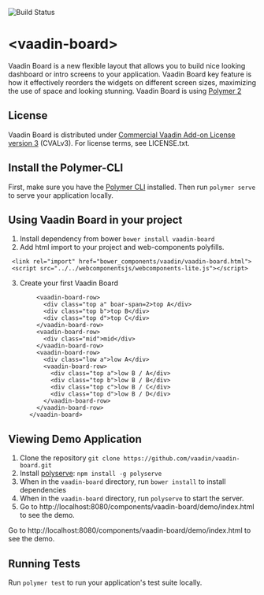 ![Build Status](https://travis-ci.org/vaadin/vaadin-board.svg?branch=master)

# \<vaadin-board\>

Vaadin Board is a new flexible layout that allows you to build nice looking dashboard or intro screens to your application.
Vaadin Board key feature is how it effectively reorders the widgets on different screen sizes, maximizing the use of space and looking stunning.
Vaadin Board is using [Polymer 2](https://github.com/polymer/polymer/tree/2.0-preview)

## License

Vaadin Board is distributed under [Commercial Vaadin Add-on License version 3](http://vaadin.com/license/cval-3) (CVALv3). For license terms, see LICENSE.txt.

## Install the Polymer-CLI

First, make sure you have the [Polymer CLI](https://www.npmjs.com/package/polymer-cli) installed.
Then run `polymer serve` to serve your application locally.

## Using Vaadin Board in your project

1. Install dependency from bower `bower install vaadin-board`
2. Add html import to your project and web-components polyfills.
```
 <link rel="import" href="bower_components/vaadin/vaadin-board.html">
 <script src="../../webcomponentsjs/webcomponents-lite.js"></script>
```

3. Create your first Vaadin Board

```
        <vaadin-board-row>
          <div class="top a" boar-span=2>top A</div>
          <div class="top b">top B</div>
          <div class="top d">top C</div>
        </vaadin-board-row>
        <vaadin-board-row>
          <div class="mid">mid</div>
        </vaadin-board-row>
        <vaadin-board-row>
          <div class="low a">low A</div>
          <vaadin-board-row>
            <div class="top a">low B / A</div>
            <div class="top b">low B / B</div>
            <div class="top c">low B / C</div>
            <div class="top d">low B / D</div>
          </vaadin-board-row>
        </vaadin-board-row>
      </vaadin-board>
```

## Viewing Demo Application

1. Clone the repository `git clone https://github.com/vaadin/vaadin-board.git`
2. Install [polyserve](https://www.npmjs.com/package/polyserve): `npm install -g polyserve`
3. When in the `vaadin-board` directory, run `bower install` to install dependencies
4. When in the `vaadin-board` directory, run `polyserve` to start the server.
5. Go to http://localhost:8080/components/vaadin-board/demo/index.html to see the demo.


Go to http://localhost:8080/components/vaadin-board/demo/index.html to see the demo.

## Running Tests

Run `polymer test` to run your application's test suite locally.
